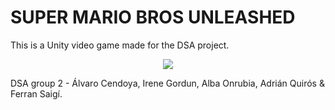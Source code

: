 
# SUPER MARIO BROS UNLEASHED

This is a Unity video game made for the DSA project.

<p align="center">
  <img src="https://user-images.githubusercontent.com/50048787/175934178-6d6eda02-d022-433b-905c-e84a90c80cc2.gif">
</p>

DSA group 2 - Álvaro Cendoya, Irene Gordun, Alba Onrubia, Adrián Quirós & Ferran Saigí.
